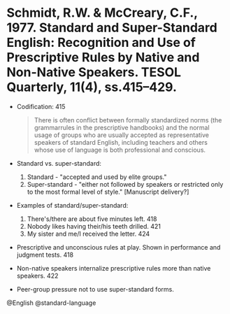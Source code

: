 # Schmidt, R.W. & McCreary, C.F., 1977. Standard and Super-Standard English: Recognition and Use of Prescriptive Rules by Native and Non-Native Speakers. TESOL Quarterly, 11(4), ss.415–429.

- Codification:  415

    > There is often conflict between formally standardized norms (the grammarrules in the prescriptive handbooks) and the normal usage of groups who are usually accepted as representative speakers of standard English, including teachers and others whose use of language is both professional and conscious.
    
- Standard vs. super-standard:
	1. Standard - "accepted and used by elite groups."
	2. Super-standard - "either not followed by speakers or restricted only to the most formal level of style." [Manuscript delivery?]

- Examples of standard/super-standard:
	1. There's/there are about five minutes left. 418
	2. Nobody likes having their/his teeth drilled. 421
	3. My sister and me/I received the letter. 424

- Prescriptive and unconscious rules at play. Shown in performance and judgment tests. 418

- Non-native speakers internalize prescriptive rules more than native speakers. 422

- Peer-group pressure not to use super-standard forms.

@English
@standard-language
